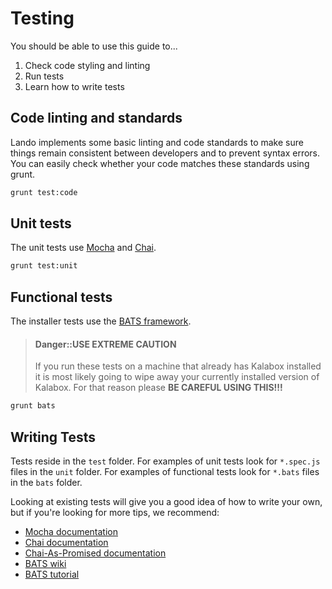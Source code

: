 Testing
=======

You should be able to use this guide to...

1.  Check code styling and linting
2.  Run tests
3.  Learn how to write tests

Code linting and standards
--------------------------

Lando implements some basic linting and code standards to make sure things remain consistent between developers and to prevent syntax errors. You can easily check whether your code matches these standards using grunt.

```bash
grunt test:code
```

Unit tests
----------

The unit tests use [Mocha](https://mochajs.org/) and [Chai](http://chaijs.com/).

```bash
grunt test:unit
```

Functional tests
----------------

The installer tests use the [BATS framework](https://github.com/sstephenson/bats).

> #### Danger::USE EXTREME CAUTION
>
> If you run these tests on a machine that already has Kalabox installed it is most likely going to wipe away your currently installed version of Kalabox. For that reason please **BE CAREFUL USING THIS!!!**

```bash
grunt bats
```

Writing Tests
-------------

Tests reside in the `test` folder. For examples of unit tests look for `*.spec.js` files in the `unit` folder. For examples of functional tests look for `*.bats` files in the `bats` folder.

Looking at existing tests will give you a good idea of how to write your own, but if you're looking for more tips, we recommend:

*   [Mocha documentation](http://mochajs.org/)
*   [Chai documentation](http://chaijs.com/)
*   [Chai-As-Promised documentation](http://chaijs.com/plugins/chai-as-promised/)
*   [BATS wiki](https://github.com/sstephenson/bats)
*   [BATS tutorial](https://blog.engineyard.com/2014/bats-test-command-line-tools)
